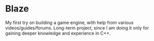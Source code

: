 # Blaze
My first try on building a game engine, with help from various videos/guides/forums. Long-term project, since I am doing it only for gaining deeper knowledge and experience in C++.
